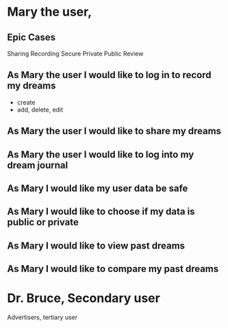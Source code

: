 # Mary the user,

## Epic Cases

Sharing
Recording
Secure
Private Public
Review


## As Mary the user I would like to log in to record my dreams
- create
- add, delete, edit


## As Mary the user I would like to share my dreams

## As Mary the user I would like to log into my dream journal

## As Mary I would like my user data be safe

## As Mary I would like to choose if my data is public or private

## As Mary I would like to view past dreams


## As Mary I would like to compare my past dreams


# Dr. Bruce, Secondary user




Advertisers, tertiary user
